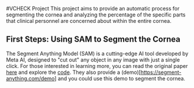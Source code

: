 #VCHECK Project
This project aims to provide an automatic process for segmenting the cornea and analyzing the percentage of the specific parts that clinical personnel are concerned about within the entire cornea.


## First Steps: Using SAM to Segment the Cornea
The Segment Anything Model (SAM) is a cutting-edge AI tool developed by Meta AI, designed to "cut out" any object in any image with just a single click. For those interested in learning more, you can read the original paper [here](https://arxiv.org/pdf/2304.02643) and explore the [code](https://github.com/facebookresearch/segment-anything).
They also provide a (demo)[https://segment-anything.com/demo] and you could use this demo to segment the cornea.
